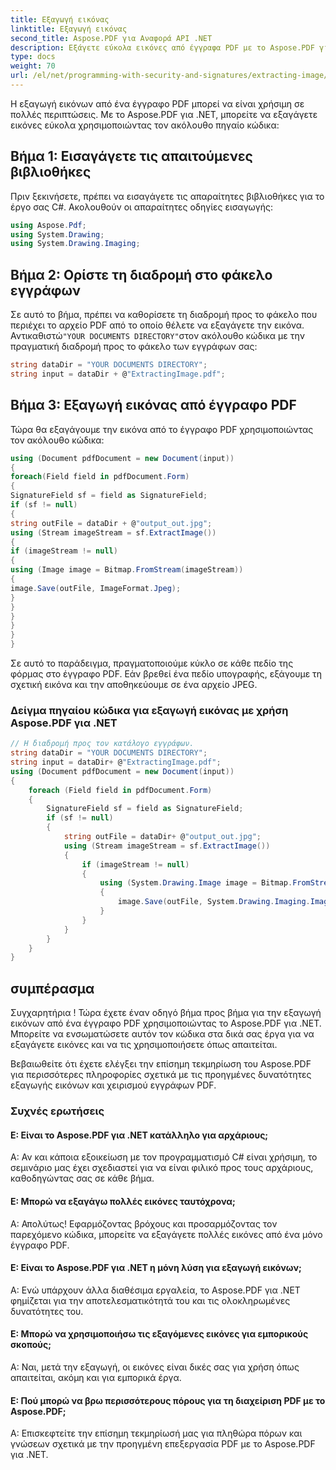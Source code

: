 ```yaml
---
title: Εξαγωγή εικόνας
linktitle: Εξαγωγή εικόνας
second_title: Aspose.PDF για Αναφορά API .NET
description: Εξάγετε εύκολα εικόνες από έγγραφα PDF με το Aspose.PDF για .NET.
type: docs
weight: 70
url: /el/net/programming-with-security-and-signatures/extracting-image/
---
```

Η εξαγωγή εικόνων από ένα έγγραφο PDF μπορεί να είναι χρήσιμη σε πολλές περιπτώσεις. Με το Aspose.PDF για .NET, μπορείτε να εξαγάγετε εικόνες εύκολα χρησιμοποιώντας τον ακόλουθο πηγαίο κώδικα:

## Βήμα 1: Εισαγάγετε τις απαιτούμενες βιβλιοθήκες

Πριν ξεκινήσετε, πρέπει να εισαγάγετε τις απαραίτητες βιβλιοθήκες για το έργο σας C#. Ακολουθούν οι απαραίτητες οδηγίες εισαγωγής:

```csharp
using Aspose.Pdf;
using System.Drawing;
using System.Drawing.Imaging;
```

## Βήμα 2: Ορίστε τη διαδρομή στο φάκελο εγγράφων

 Σε αυτό το βήμα, πρέπει να καθορίσετε τη διαδρομή προς το φάκελο που περιέχει το αρχείο PDF από το οποίο θέλετε να εξαγάγετε την εικόνα. Αντικαθιστώ`"YOUR DOCUMENTS DIRECTORY"`στον ακόλουθο κώδικα με την πραγματική διαδρομή προς το φάκελο των εγγράφων σας:

```csharp
string dataDir = "YOUR DOCUMENTS DIRECTORY";
string input = dataDir + @"ExtractingImage.pdf";
```

## Βήμα 3: Εξαγωγή εικόνας από έγγραφο PDF

Τώρα θα εξαγάγουμε την εικόνα από το έγγραφο PDF χρησιμοποιώντας τον ακόλουθο κώδικα:

```csharp
using (Document pdfDocument = new Document(input))
{
foreach(Field field in pdfDocument.Form)
{
SignatureField sf = field as SignatureField;
if (sf != null)
{
string outFile = dataDir + @"output_out.jpg";
using (Stream imageStream = sf.ExtractImage())
{
if (imageStream != null)
{
using (Image image = Bitmap.FromStream(imageStream))
{
image.Save(outFile, ImageFormat.Jpeg);
}
}
}
}
}
}
```

Σε αυτό το παράδειγμα, πραγματοποιούμε κύκλο σε κάθε πεδίο της φόρμας στο έγγραφο PDF. Εάν βρεθεί ένα πεδίο υπογραφής, εξάγουμε τη σχετική εικόνα και την αποθηκεύουμε σε ένα αρχείο JPEG.

### Δείγμα πηγαίου κώδικα για εξαγωγή εικόνας με χρήση Aspose.PDF για .NET 
```csharp
// Η διαδρομή προς τον κατάλογο εγγράφων.
string dataDir = "YOUR DOCUMENTS DIRECTORY";
string input = dataDir+ @"ExtractingImage.pdf";
using (Document pdfDocument = new Document(input))
{
	foreach (Field field in pdfDocument.Form)
	{
		SignatureField sf = field as SignatureField;
		if (sf != null)
		{
			string outFile = dataDir+ @"output_out.jpg";
			using (Stream imageStream = sf.ExtractImage())
			{
				if (imageStream != null)
				{
					using (System.Drawing.Image image = Bitmap.FromStream(imageStream))
					{
						image.Save(outFile, System.Drawing.Imaging.ImageFormat.Jpeg);
					}
				}
			}
		}
	}
}
```

## συμπέρασμα

Συγχαρητήρια ! Τώρα έχετε έναν οδηγό βήμα προς βήμα για την εξαγωγή εικόνων από ένα έγγραφο PDF χρησιμοποιώντας το Aspose.PDF για .NET. Μπορείτε να ενσωματώσετε αυτόν τον κώδικα στα δικά σας έργα για να εξαγάγετε εικόνες και να τις χρησιμοποιήσετε όπως απαιτείται.

Βεβαιωθείτε ότι έχετε ελέγξει την επίσημη τεκμηρίωση του Aspose.PDF για περισσότερες πληροφορίες σχετικά με τις προηγμένες δυνατότητες εξαγωγής εικόνων και χειρισμού εγγράφων PDF.


### Συχνές ερωτήσεις

#### Ε: Είναι το Aspose.PDF για .NET κατάλληλο για αρχάριους;

Α: Αν και κάποια εξοικείωση με τον προγραμματισμό C# είναι χρήσιμη, το σεμινάριο μας έχει σχεδιαστεί για να είναι φιλικό προς τους αρχάριους, καθοδηγώντας σας σε κάθε βήμα.

#### Ε: Μπορώ να εξαγάγω πολλές εικόνες ταυτόχρονα;

Α: Απολύτως! Εφαρμόζοντας βρόχους και προσαρμόζοντας τον παρεχόμενο κώδικα, μπορείτε να εξαγάγετε πολλές εικόνες από ένα μόνο έγγραφο PDF.

#### Ε: Είναι το Aspose.PDF για .NET η μόνη λύση για εξαγωγή εικόνων;

Α: Ενώ υπάρχουν άλλα διαθέσιμα εργαλεία, το Aspose.PDF για .NET φημίζεται για την αποτελεσματικότητά του και τις ολοκληρωμένες δυνατότητες του.

#### Ε: Μπορώ να χρησιμοποιήσω τις εξαγόμενες εικόνες για εμπορικούς σκοπούς;

Α: Ναι, μετά την εξαγωγή, οι εικόνες είναι δικές σας για χρήση όπως απαιτείται, ακόμη και για εμπορικά έργα.

#### Ε: Πού μπορώ να βρω περισσότερους πόρους για τη διαχείριση PDF με το Aspose.PDF;

Α: Επισκεφτείτε την επίσημη τεκμηρίωσή μας για πληθώρα πόρων και γνώσεων σχετικά με την προηγμένη επεξεργασία PDF με το Aspose.PDF για .NET.